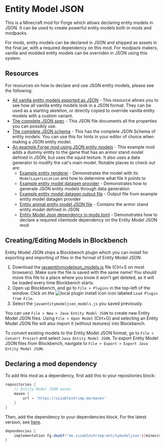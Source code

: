 # Entity Model JSON
This is a Minecraft mod for Forge which allows declaring entity models in JSON.
It can be used to create powerful entity models both in mods and modpacks.

For mods, entity models can be declared in JSON and shipped as assets in the final jar, with a required dependency on this mod.
For modpack makers, vanilla and modded entity models can be overriden in JSON using this system.

## Resources
For resources on how to declare and use JSON entity models, please see the following:
* [All vanilla entity models exported as JSON](vanilla_layers) - This resource allows you to see how all vanilla entity models look in a JSON format.
They can be used as a starting skeleton, or directly copied to override vanilla entity models with a custom variant.
* [The complete JSON spec](docs/SPEC.json5) - This JSON file documents all the properties you can possibly use.
* [The complete JSON schema](docs/SCHEMA.json) - This has the complete JSON Schema of entity models. You can use this for hints in your editor of choice when making a JSON entity model.
* [An example Forge mod using JSON entity models](src/test) - This example mod adds a dummy entity to the game that has an armor stand model defined in JSON, but uses the squid texture.
It also uses a data generator to modify the cat's main model. 
Notable places to check out are:
  * [Example entity renderer](src/test/java/me/sizableshrimp/entitymodeljsonexample/ExampleAnimalRenderer.java) - Demonstrates the model with its `ModelLayerLocation` and how to determine what file it points to
  * [Example entity model datagen provider](src/test/java/me/sizableshrimp/entitymodeljsonexample/ExampleEntityModelProvider.java) - Demonstrates how to generate JSON entity models through data generation
  * [Example entity model datagen output file](src/test_generated/resources/assets/minecraft/models/entity/main/cat.json) - Output file from example entity model datagen provider
  * [Entity animal entity model JSON file](src/test/resources/assets/entitymodeljsonexample/models/entity/main/example_animal.json) - Contains the armor stand entity model defined in JSON
  * [Entity Model Json dependency in mods.toml](src/test/resources/META-INF/mods.toml#L51-L57) - Demonstrates how to declare a required clientside dependency on the Entity Model JSON mod

## Creating/Editing Models in Blockbench
Entity Model JSON ships a Blockbench plugin which you can install for exporting and importing of files in the format of Entity Model JSON.
1. Download the [javaentitymodeljson_models.js](https://raw.githubusercontent.com/SizableShrimp/EntityModelJson/1.18.x/javaentitymodeljson_models.js) file (Ctrl+S on most browsers).
Make sure the file is saved with the same name!
You should move this file to a place where you know it won't get deleted, as it will be loaded every time Blockbench starts.
2. Open up Blockbench, and go to `File > Plugins` in the top-left of the window.
Click on the ![local plugin install icon](https://i.imgur.com/5On6KwX.png) icon labeled `Load Plugin from File`.
3. Select the `javaentitymodeljson_models.js` you saved previously.

You can use `File > New > Java Entity Model JSON` to create new Entity Model JSON files.
Using `File > Open Model` (Ctrl+O) and selecting an Entity Model JSON file will also import it (without textures) into Blockbench.

To convert existing models to the Entity Model JSON format, go to `File > Convert Project` and select `Java Entity Model JSON`.
To export Entity Model JSON files from Blockbench, navigate to `File > Export > Export Java Entity Model JSON`.

## Declaring a mod dependency
To add this mod as a dependency, first add this to your repositories block:
```groovy
repositories {
    // Entity Model JSON maven
    maven {
        url = 'https://sizableshrimp.me/maven'
    }
}
```
Then, add the dependency to your dependencies block. For the latest version, see [here](https://github.com/SizableShrimp/EntityModelJson/releases).
```groovy
dependencies {
    implementation fg.deobf("me.sizableshrimp:entitymodeljson:${minecraft_version}-${entitymodeljson_version}")
}
```